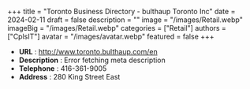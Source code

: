 +++
title = "Toronto Business Directory - bulthaup Toronto Inc"
date = 2024-02-11
draft = false
description = ""
image = "/images/Retail.webp"
imageBig = "/images/Retail.webp"
categories = ["Retail"]
authors = ["CplsIT"]
avatar = "/images/avatar.webp"
featured = false
+++


* **URL** :  http://www.toronto.bulthaup.com/en
* **Description** : Error fetching meta description
* **Telephone** : 416-361-9005
* **Address** : 280 King Street East